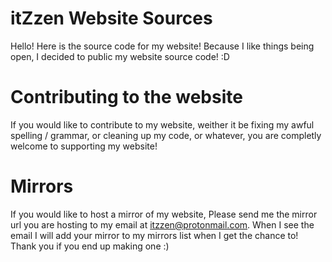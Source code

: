 # itZzen Website Sources
Hello! Here is the source code for my website! Because I like things being open, I decided to public my website source code! :D

# Contributing to the website
If you would like to contribute to my website, weither it be fixing my awful spelling / grammar, or cleaning up my code, or whatever, you are completly welcome to supporting my website!

# Mirrors
If you would like to host a mirror of my website, Please send me the mirror url you are hosting to my email at itzzen@protonmail.com. When I see the email I will add your mirror to my mirrors list when I get the chance to! Thank you if you end up making one :)
